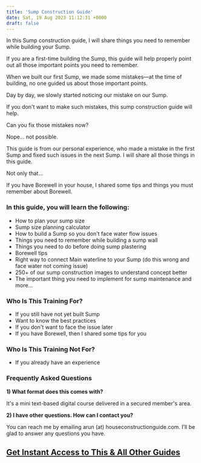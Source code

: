 ```yaml
---
title: 'Sump Construction Guide'
date: Sat, 19 Aug 2023 11:12:31 +0000
draft: false
---
```


In this Sump construction guide, I will share things you need to remember while building your Sump.

If you are a first-time building the Sump, this guide will help properly point out all those important points you need to remember.

When we built our first Sump, we made some mistakes—at the time of building, no one guided us about those important points.

Day by day, we slowly started noticing our mistake on our Sump.

If you don't want to make such mistakes, this sump construction guide will help.

Can you fix those mistakes now?

Nope… not possible.

This guide is from our personal experience, who made a mistake in the first Sump and fixed such issues in the next Sump. I will share all those things in this guide.

Not only that…

If you have Borewell in your house, I shared some tips and things you must remember about Borewell.

### In this guide, you will learn the following:

*   How to plan your sump size 
*   Sump size planning calculator
*   How to build a Sump so you don't face water flow issues
*   Things you need to remember while building a sump wall
*   Things you need to do before doing sump plastering
*   Borewell tips
*   Right way to connect Main waterline to your Sump (do this wrong and face water not coming issue)
*   250+ of our sump construction images to understand concept better
*   The important thing you need to implement for sump maintenance and more…

### Who Is This Training For?

*   If you still have not yet built Sump
*   Want to know the best practices
*   If you don't want to face the issue later
*   If you have Borewell, then I shared some tips for you

### Who Is This Training Not For?

*   If you already have an experience

### Frequently Asked Questions

**1) What format does this comes with?**

It's a mini text-based digital course delivered in a secured member's area.

**2) I have other questions. How can I contact you?**

You can reach me by emailing arun (at) houseconstructionguide.com. I’ll be glad to answer any questions you have.


## [Get Instant Access to This & All Other Guides](https://houseconstructionguide.com/products/#all-access-pass) 